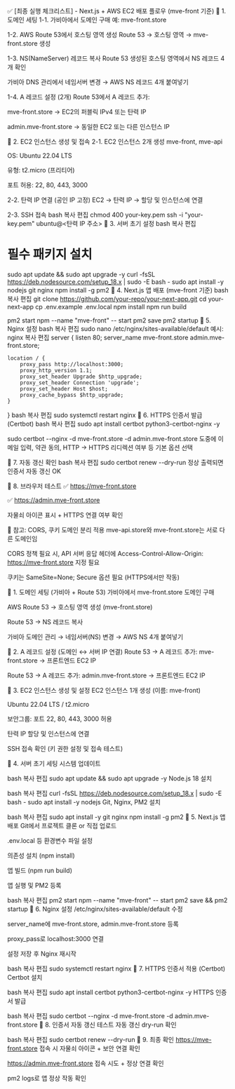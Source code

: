 ✅ [최종 실행 체크리스트] - Next.js + AWS EC2 배포 플로우 (mve-front 기준)
🔷 1. 도메인 세팅
1-1. 가비아에서 도메인 구매
예: mve-front.store

1-2. AWS Route 53에서 호스팅 영역 생성
Route 53 → 호스팅 영역 → mve-front.store 생성

1-3. NS(NameServer) 레코드 복사
Route 53 생성된 호스팅 영역에서 NS 레코드 4개 확인

가비아 DNS 관리에서 네임서버 변경 → AWS NS 레코드 4개 붙여넣기

1-4. A 레코드 설정 (2개)
Route 53에서 A 레코드 추가:

mve-front.store → EC2의 퍼블릭 IPv4 또는 탄력 IP

admin.mve-front.store → 동일한 EC2 또는 다른 인스턴스 IP

🔷 2. EC2 인스턴스 생성 및 접속
2-1. EC2 인스턴스 2개 생성
mve-front, mve-api

OS: Ubuntu 22.04 LTS

유형: t2.micro (프리티어)

포트 허용: 22, 80, 443, 3000

2-2. 탄력 IP 연결 (공인 IP 고정)
EC2 → 탄력 IP → 할당 및 인스턴스에 연결

2-3. SSH 접속
bash
복사
편집
chmod 400 your-key.pem
ssh -i "your-key.pem" ubuntu@<탄력 IP 주소>
🔷 3. 서버 초기 설정
bash
복사
편집
# 필수 패키지 설치
sudo apt update && sudo apt upgrade -y
curl -fsSL https://deb.nodesource.com/setup_18.x | sudo -E bash -
sudo apt install -y nodejs git nginx
npm install -g pm2
🔷 4. Next.js 앱 배포 (mve-front 기준)
bash
복사
편집
git clone https://github.com/your-repo/your-next-app.git
cd your-next-app
cp .env.example .env.local
npm install
npm run build

pm2 start npm --name "mve-front" -- start
pm2 save
pm2 startup
🔷 5. Nginx 설정
bash
복사
편집
sudo nano /etc/nginx/sites-available/default
예시:
nginx
복사
편집
server {
    listen 80;
    server_name mve-front.store admin.mve-front.store;

    location / {
        proxy_pass http://localhost:3000;
        proxy_http_version 1.1;
        proxy_set_header Upgrade $http_upgrade;
        proxy_set_header Connection 'upgrade';
        proxy_set_header Host $host;
        proxy_cache_bypass $http_upgrade;
    }
}
bash
복사
편집
sudo systemctl restart nginx
🔷 6. HTTPS 인증서 발급 (Certbot)
bash
복사
편집
sudo apt install certbot python3-certbot-nginx -y

sudo certbot --nginx -d mve-front.store -d admin.mve-front.store
도중에 이메일 입력, 약관 동의, HTTP → HTTPS 리디렉션 여부 등 기본 옵션 선택

🔷 7. 자동 갱신 확인
bash
복사
편집
sudo certbot renew --dry-run
정상 출력되면 인증서 자동 갱신 OK

🔷 8. 브라우저 테스트
✅ https://mve-front.store

✅ https://admin.mve-front.store

자물쇠 아이콘 표시 + HTTPS 연결 여부 확인

🔧 참고: CORS, 쿠키 도메인 분리 적용
mve-api.store와 mve-front.store는 서로 다른 도메인임

CORS 정책 필요 시, API 서버 응답 헤더에 Access-Control-Allow-Origin: https://mve-front.store 지정 필요

쿠키는 SameSite=None; Secure 옵션 필요 (HTTPS에서만 작동)


🔷 1. 도메인 세팅 (가비아 + Route 53)
 가비아에서 mve-front.store 도메인 구매

 AWS Route 53 → 호스팅 영역 생성 (mve-front.store)

 Route 53 → NS 레코드 복사

 가비아 도메인 관리 → 네임서버(NS) 변경 → AWS NS 4개 붙여넣기

🔷 2. A 레코드 설정 (도메인 ↔ 서버 IP 연결)
 Route 53 → A 레코드 추가: mve-front.store → 프론트엔드 EC2 IP

 Route 53 → A 레코드 추가: admin.mve-front.store → 프론트엔드 EC2 IP

🔷 3. EC2 인스턴스 생성 및 설정
 EC2 인스턴스 1개 생성 (이름: mve-front)

Ubuntu 22.04 LTS / t2.micro

보안그룹: 포트 22, 80, 443, 3000 허용

 탄력 IP 할당 및 인스턴스에 연결

 SSH 접속 확인 (키 권한 설정 및 접속 테스트)

🔷 4. 서버 초기 세팅
 시스템 업데이트

bash
복사
편집
sudo apt update && sudo apt upgrade -y
 Node.js 18 설치

bash
복사
편집
curl -fsSL https://deb.nodesource.com/setup_18.x | sudo -E bash -
sudo apt install -y nodejs
 Git, Nginx, PM2 설치

bash
복사
편집
sudo apt install -y git nginx
npm install -g pm2
🔷 5. Next.js 앱 배포
 Git에서 프로젝트 클론 or 직접 업로드

 .env.local 등 환경변수 파일 설정

 의존성 설치 (npm install)

 앱 빌드 (npm run build)

 앱 실행 및 PM2 등록

bash
복사
편집
pm2 start npm --name "mve-front" -- start
pm2 save && pm2 startup
🔷 6. Nginx 설정
 /etc/nginx/sites-available/default 수정

 server_name에 mve-front.store, admin.mve-front.store 등록

 proxy_pass로 localhost:3000 연결

 설정 저장 후 Nginx 재시작

bash
복사
편집
sudo systemctl restart nginx
🔷 7. HTTPS 인증서 적용 (Certbot)
 Certbot 설치

bash
복사
편집
sudo apt install certbot python3-certbot-nginx -y
 HTTPS 인증서 발급

bash
복사
편집
sudo certbot --nginx -d mve-front.store -d admin.mve-front.store
🔷 8. 인증서 자동 갱신 테스트
 자동 갱신 dry-run 확인

bash
복사
편집
sudo certbot renew --dry-run
🔷 9. 최종 확인
 https://mve-front.store 접속 시 자물쇠 아이콘 + 보안 연결 확인

 https://admin.mve-front.store 접속 시도 + 정상 연결 확인

 pm2 logs로 앱 정상 작동 확인